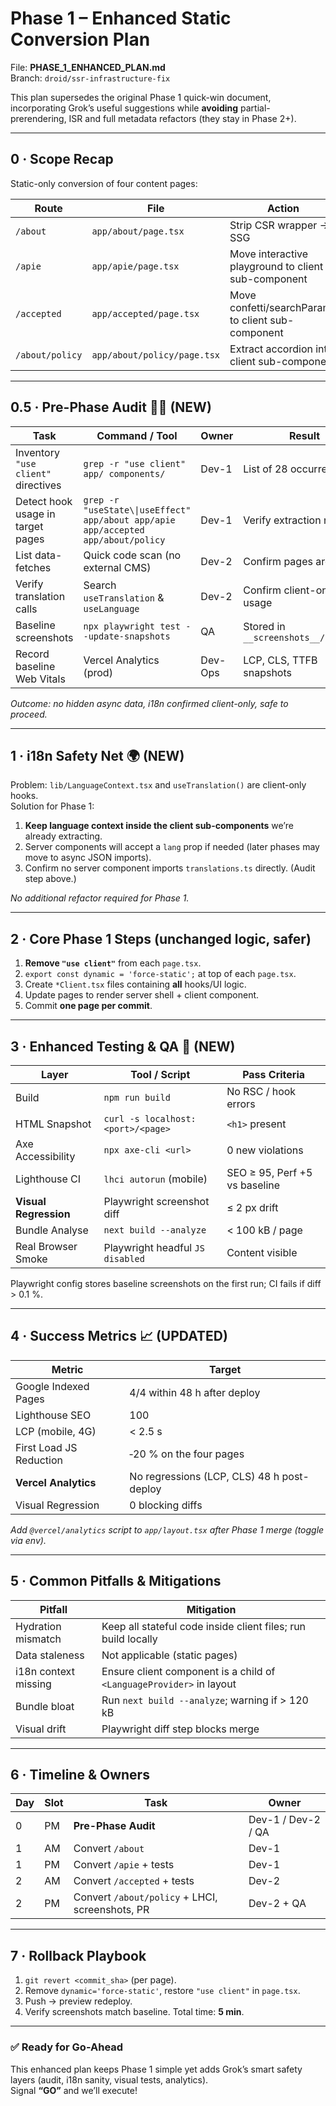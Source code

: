 # Phase 1 – Enhanced Static Conversion Plan  
File: **PHASE_1_ENHANCED_PLAN.md**  
Branch: `droid/ssr-infrastructure-fix`

This plan supersedes the original Phase 1 quick-win document, incorporating Grok’s useful suggestions while **avoiding** partial-prerendering, ISR and full metadata refactors (they stay in Phase 2+).

---

## 0 · Scope Recap
Static-only conversion of four content pages:

| Route | File | Action |
|-------|------|--------|
| `/about` | `app/about/page.tsx` | Strip CSR wrapper → SSG |
| `/apie` | `app/apie/page.tsx` | Move interactive playground to client sub-component |
| `/accepted` | `app/accepted/page.tsx` | Move confetti/searchParams to client sub-component |
| `/about/policy` | `app/about/policy/page.tsx` | Extract accordion into client sub-component |

---

## 0.5 · Pre-Phase Audit   🕵️‍♂️ (NEW)

| Task | Command / Tool | Owner | Result |
|------|----------------|-------|--------|
| Inventory `"use client"` directives | `grep -r "use client" app/ components/` | Dev-1 | List of 28 occurrences |
| Detect hook usage in target pages | `grep -r "useState\\|useEffect" app/about app/apie app/accepted app/about/policy` | Dev-1 | Verify extraction needed |
| List data-fetches | Quick code scan (no external CMS) | Dev-2 | Confirm pages are **static** |
| Verify translation calls | Search `useTranslation` & `useLanguage` | Dev-2 | Confirm client-only usage |
| Baseline screenshots | `npx playwright test --update-snapshots` | QA | Stored in `__screenshots__/baseline` |
| Record baseline Web Vitals | Vercel Analytics (prod) | Dev-Ops | LCP, CLS, TTFB snapshots |

_Outcome: no hidden async data, i18n confirmed client-only, safe to proceed._

---

## 1 · i18n Safety Net   🌍 (NEW)

Problem: `lib/LanguageContext.tsx` and `useTranslation()` are client-only hooks.  
Solution for Phase 1:

1. **Keep language context inside the client sub-components** we’re already extracting.  
2. Server components will accept a `lang` prop if needed (later phases may move to async JSON imports).  
3. Confirm no server component imports `translations.ts` directly. (Audit step above.)

_No additional refactor required for Phase 1._

---

## 2 · Core Phase 1 Steps (unchanged logic, safer)

1. **Remove `"use client"`** from each `page.tsx`.  
2. `export const dynamic = 'force-static';` at top of each `page.tsx`.  
3. Create `*Client.tsx` files containing **all** hooks/UI logic.  
4. Update pages to render server shell + client component.  
5. Commit **one page per commit**.

---

## 3 · Enhanced Testing & QA   🧪 (NEW)

| Layer | Tool / Script | Pass Criteria |
|-------|---------------|---------------|
| Build | `npm run build` | No RSC / hook errors |
| HTML Snapshot | `curl -s localhost:<port>/<page>` | `<h1>` present |
| Axe Accessibility | `npx axe-cli <url>` | 0 new violations |
| Lighthouse CI | `lhci autorun` (mobile) | SEO ≥ 95, Perf +5 vs baseline |
| **Visual Regression** | Playwright screenshot diff | ≤ 2 px drift |
| Bundle Analyse | `next build --analyze` | < 100 kB / page |
| Real Browser Smoke | Playwright headful `JS disabled` | Content visible |

Playwright config stores baseline screenshots on the first run; CI fails if diff > 0.1 %.

---

## 4 · Success Metrics   📈 (UPDATED)

| Metric | Target |
|--------|--------|
| Google Indexed Pages | 4/4 within 48 h after deploy |
| Lighthouse SEO | 100 |
| LCP (mobile, 4G) | < 2.5 s |
| First Load JS Reduction | ‑20 % on the four pages |
| **Vercel Analytics** | No regressions (LCP, CLS) 48 h post-deploy |
| Visual Regression | 0 blocking diffs |

_Add `@vercel/analytics` script to `app/layout.tsx` after Phase 1 merge (toggle via env)._

---

## 5 · Common Pitfalls & Mitigations

| Pitfall | Mitigation |
|---------|------------|
| Hydration mismatch | Keep all stateful code inside client files; run build locally |
| Data staleness | Not applicable (static pages) |
| i18n context missing | Ensure client component is a child of `<LanguageProvider>` in layout |
| Bundle bloat | Run `next build --analyze`; warning if > 120 kB |
| Visual drift | Playwright diff step blocks merge |

---

## 6 · Timeline & Owners

| Day | Slot | Task | Owner |
|-----|------|------|-------|
| 0 | PM | **Pre-Phase Audit** | Dev-1 / Dev-2 / QA |
| 1 | AM | Convert `/about` | Dev-1 |
| 1 | PM | Convert `/apie` + tests | Dev-1 |
| 2 | AM | Convert `/accepted` + tests | Dev-2 |
| 2 | PM | Convert `/about/policy` + LHCI, screenshots, PR | Dev-2 + QA |

---

## 7 · Rollback Playbook

1. `git revert <commit_sha>` (per page).  
2. Remove `dynamic='force-static'`, restore `"use client"` in `page.tsx`.  
3. Push → preview redeploy.  
4. Verify screenshots match baseline. Total time: **5 min**.

---

### ✅ Ready for Go-Ahead
This enhanced plan keeps Phase 1 simple yet adds Grok’s smart safety layers (audit, i18n sanity, visual tests, analytics).  
Signal **“GO”** and we’ll execute!  
